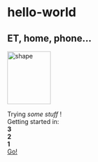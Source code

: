 # hello-world

## ET, home, phone...
<a data-flickr-embed="true" href="https://www.flickr.com/gp/156589946@N03/FvBerq" title="oops, wrong one!"><img src="https://live.staticflickr.com/893/41561973661_aae176d794_w.jpg" width="99" height="120" alt="shape"></a>

Trying _some stuff_ !  
Getting started in:  
**3**  
**2**  
**1**  
[Go!](https://www.youtube.com/watch?v=iyFijjikkeM)




